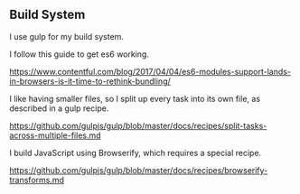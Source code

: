 

## Build System

I use gulp for my build system.

I follow this guide to get es6 working.

https://www.contentful.com/blog/2017/04/04/es6-modules-support-lands-in-browsers-is-it-time-to-rethink-bundling/

I like having smaller files, so I split up every task into its own file, as
described in a gulp recipe.

https://github.com/gulpjs/gulp/blob/master/docs/recipes/split-tasks-across-multiple-files.md

I build JavaScript using Browserify, which requires a special recipe.

https://github.com/gulpjs/gulp/blob/master/docs/recipes/browserify-transforms.md
